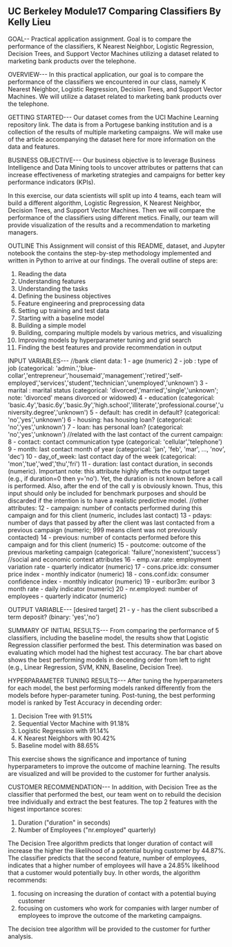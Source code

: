 
## UC Berkeley Module17 Comparing Classifiers By Kelly Lieu
 GOAL--
 Practical application assignment. Goal is to compare the performance of the classifiers, K Nearest Neighbor, Logistic Regression, Decision Trees, and Support Vector Machines utilizing a dataset related to marketing bank products over the telephone.

 OVERVIEW---
 In this practical application, our goal is to compare the performance of the classifiers we encountered in our class, namely K Nearest Neighbor, Logistic Regression, Decision Trees, and Support Vector Machines. We will utilize a dataset related to marketing bank products over the telephone.
 
 GETTING STARTED---
 Our dataset comes from the UCI Machine Learning repository link. The data is from a Portugese banking institution and is a collection of the results of multiple marketing campaigns. We will make use of the article accompanying the dataset here for more information on the data and features.
 
 BUSINESS OBJECTIVE---
 Our business objective is to leverage Business Intelligence and Data Mining tools to uncover attributes or patterns that can increase effectiveness of marketing strategies and campaigns for better key performance indicators (KPIs).
 
 In this exercise, our data scientists will split up into 4 teams, each team will build a different algorithm, Logistic Regression, K Nearest Neighbor, Decision Trees, and Support Vector Machines. Then we will compare the performance of the classifiers using different metics. Finally, our team will provide visualization of the results and a recommendation to marketing managers.

 OUTLINE
 This Assignment will consist of this README, dataset, and Jupyter notebook the contains the step-by-step methodology implemented and written in Python to arrive at our findings. The overall outline of steps are:
 1) Reading the data
 2) Understanding features
 3) Understanding the tasks
 4) Defining the business objectives
 5) Feature engineering and preprocessing data
 6) Setting up training and test data
 7) Starting with a baseline model
 8) Building a simple model
 9) Building, comparing multiple models by various metrics, and visualizing
 10) Improving models by hyperparameter tuning and grid search
 11) Finding the best features and provide recommendation in output
 
INPUT VARIABLES---
//bank client data:
1 - age (numeric)
2 - job : type of job (categorical: 'admin.','blue-collar','entrepreneur','housemaid','management','retired','self-employed','services','student','technician','unemployed','unknown')
3 - marital : marital status (categorical: 'divorced','married','single','unknown'; note: 'divorced' means divorced or widowed)
4 - education (categorical: 'basic.4y','basic.6y','basic.9y','high.school','illiterate','professional.course','university.degree','unknown')
5 - default: has credit in default? (categorical: 'no','yes','unknown')
6 - housing: has housing loan? (categorical: 'no','yes','unknown')
7 - loan: has personal loan? (categorical: 'no','yes','unknown')
//related with the last contact of the current campaign:
8 - contact: contact communication type (categorical: 'cellular','telephone')
9 - month: last contact month of year (categorical: 'jan', 'feb', 'mar', ..., 'nov', 'dec')
10 - day_of_week: last contact day of the week (categorical: 'mon','tue','wed','thu','fri')
11 - duration: last contact duration, in seconds (numeric). Important note: this attribute highly affects the output target (e.g., if duration=0 then y='no'). Yet, the duration is not known before a call is performed. Also, after the end of the call y is obviously known. Thus, this input should only be included for benchmark purposes and should be discarded if the intention is to have a realistic predictive model.
//other attributes:
12 - campaign: number of contacts performed during this campaign and for this client (numeric, includes last contact)
13 - pdays: number of days that passed by after the client was last contacted from a previous campaign (numeric; 999 means client was not previously contacted)
14 - previous: number of contacts performed before this campaign and for this client (numeric)
15 - poutcome: outcome of the previous marketing campaign (categorical: 'failure','nonexistent','success')
//social and economic context attributes
16 - emp.var.rate: employment variation rate - quarterly indicator (numeric)
17 - cons.price.idx: consumer price index - monthly indicator (numeric)
18 - cons.conf.idx: consumer confidence index - monthly indicator (numeric)
19 - euribor3m: euribor 3 month rate - daily indicator (numeric)
20 - nr.employed: number of employees - quarterly indicator (numeric)

OUTPUT VARIABLE---
[desired target]
21 - y - has the client subscribed a term deposit? (binary: 'yes','no')

SUMMARY OF INITIAL RESULTS---
From comparing the performance of 5 classifiers, including the baseline model, the results show that Logistic Regression classifier performed the best. This determination was based on evaluating which model had the highest test accuracy. The bar chart above shows the best performing models in decending order from left to right (e.g., Linear Regression, SVM, KNN, Baseline, Decision Tree).

HYPERPARAMETER TUNING RESULTS---
After tuning the hyperparameters for each model, the best performing models ranked differently from the models before hyper-parameter tuning. Post-tuning, the best performing model is ranked by Test  Accuracy in decending order:

1) Decision Tree with 91.51%
2) Sequential Vector Machine with 91.18%
3) Logistic Regression with 91.14%
4) K Nearest Neighbors with 90.42%
5) Baseline model with 88.65%

This exercise shows the significance and importance of tuning hyperparameters to improve the outcome of machine learning.
The results are visualized and will be provided to the customer for further analysis.

CUSTOMER RECOMMENDATION---
In addition, with Decision Tree as the classifier that performed the best, our team went on to rebuild the decision tree individually and extract the best features. The top 2 features with the higest importance scores:

1) Duration ("duration" in seconds)
2) Number of Employees ("nr.employed" quarterly)

The Decision Tree algorithm predicts that longer duration of contact will increase the higher the likelihood of a potential buying customer by 44.87%. The classifier predicts that the second feature, number of employees, indicates that a higher number of employees will have a 24.85% likelihood that a customer would potentially buy. In other words, the algorithm recommends: 
1) focusing on increasing the duration of contact with a potential buying customer
2) focusing on customers who work for companies with larger number of employees to improve the outcome of the marketing campaigns.

The decision tree algorithm will be provided to the customer for further analysis.
